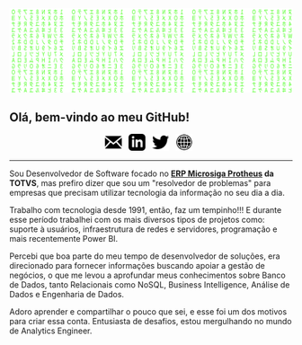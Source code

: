 ![Header](img/matrix.svg "matrix")
<!--
Um cara apaixonado pelo mundo dos dados!!!
A guy passionate about the world of data!!!
-->

## Olá, bem-vindo ao meu GitHub!

<p align="center">
<a href="mailto:dirleiflsilva@dfls.eti.br"><img height="30" src="img/icon_email.png"></a>&nbsp;&nbsp;
<a href="https://www.linkedin.com/in/dirleiflsilva/"><img height="30" src="img/icon_linkedin.png"></a>&nbsp;&nbsp;
<a href="https://twitter.com/dirleiflsilva"><img height="30" src="img/icon_twitter.png"></a>&nbsp;&nbsp;
<a href="https://dirleiflsilva.github.io/perfil"><img height="30" src="img/icon_web.png"></a>&nbsp;&nbsp;
</p>

---

<p>Sou Desenvolvedor de Software focado no <strong><a href="https://www.totvs.com/sistema-de-gestao">ERP Microsiga Protheus</a> da TOTVS</strong>, mas prefiro dizer que sou um "resolvedor de problemas" para empresas que precisam utilizar tecnologia da informação no seu dia a dia.
</p>

<p>Trabalho com tecnologia desde 1991, então, faz um tempinho!!! E durante esse período trabalhei com os mais diversos tipos de projetos como: suporte à usuários, infraestrutura de redes e servidores, programação e mais recentemente Power BI.</p>

<p>Percebi que boa parte do meu tempo de desenvolvedor de soluções, era direcionado para fornecer informações buscando apoiar a gestão de negócios, o que me levou a aprofundar meus conhecimentos sobre Banco de Dados, tanto Relacionais como NoSQL, Business Intelligence, Análise de Dados e Engenharia de Dados.</p>

<p>Adoro aprender e compartilhar o pouco que sei, e esse foi um dos motivos para criar essa conta. Entusiasta de desafios, estou mergulhando no mundo de Analytics Engineer.</p>




<!--
**dirleiflsilva/dirleiflsilva** is a ✨ _special_ ✨ repository because its `README.md` (this file) appears on your GitHub profile.

Here are some ideas to get you started:

- 🔭 I’m currently working on ...
- 🌱 I’m currently learning ...
- 👯 I’m looking to collaborate on ...
- 🤔 I’m looking for help with ...
- 💬 Ask me about ...
- 📫 How to reach me: ...
- 😄 Pronouns: ...
- ⚡ Fun fact: ...


Pilha de tecnologia

Linguagens de programação
Python Shell Script Advpl

Nuvem
AzureAWS

Pilha de Big Data
Blocos de dados Hadoop Spark Hive Impala Presto Kafka HBase Flume Cloudera

Certificações
Certificação Microsoft: Engenheiro de IA do Azure Certificação da Microsoft: Engenheiro de IA do Azure Certificação da Microsoft: Fundamentos de IA do Azure Certificação da Microsoft: Fundamentos de Dados do Azure AWS Certified Data Analytics – Especialidade

Vamos nos conectar! Encontre me em...
Gmail 
LinkedIn
-->
